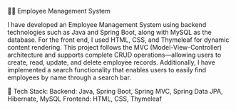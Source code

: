 👨‍💼 Employee Management System

I have developed an Employee Management System using backend technologies such as Java and Spring Boot, along with MySQL as the database. For the front end, I used HTML, CSS, and Thymeleaf for dynamic content rendering.
This project follows the MVC (Model-View-Controller) architecture and supports complete CRUD operations—allowing users to create, read, update, and delete employee records. Additionally, I have implemented a search functionality that enables users to easily find employees by name through a search bar.

🔧 Tech Stack:
      Backend: Java, Spring Boot, Spring MVC, Spring Data JPA, Hibernate, MySQL
      Frontend: HTML, CSS, Thymeleaf
